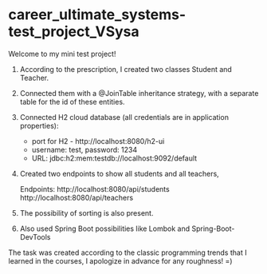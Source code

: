 # career_ultimate_systems-test_project_VSysa

Welcome to my mini test project!

1) According to the prescription, I created two classes Student and Teacher.
2) Connected them with a @JoinTable inheritance strategy, with a separate table for the id of these entities.
3) Connected H2 cloud database (all credentials are in application properties):

     - port for H2 - http://localhost:8080/h2-ui
     - username: test, password: 1234
     - URL: jdbc:h2:mem:testdb://localhost:9092/default
   
4) Created two endpoints to show all students and all teachers,

      Endpoints:
       http://localhost:8080/api/students
       http://localhost:8080/api/teachers

5) The possibility of sorting is also present.
6) Also used Spring Boot possibilities like Lombok and Spring-Boot-DevTools

The task was created according to the classic programming trends that I learned in the courses,
I apologize in advance for any roughness! =)
